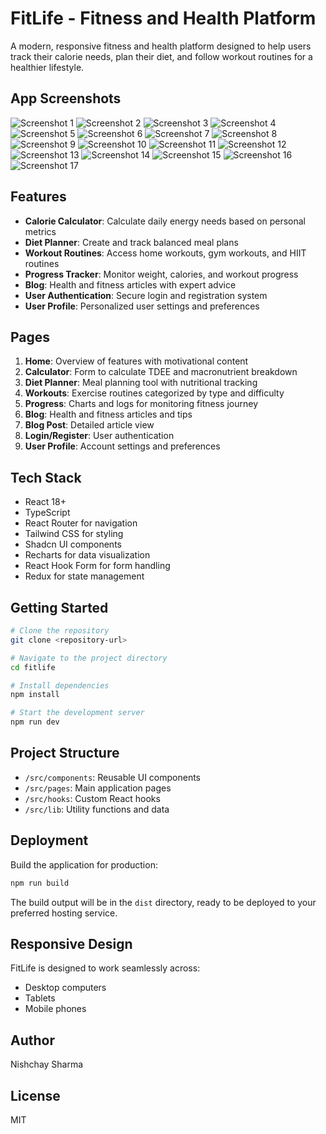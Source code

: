 # FitLife - Fitness and Health Platform

A modern, responsive fitness and health platform designed to help users track their calorie needs, plan their diet, and follow workout routines for a healthier lifestyle.

## App Screenshots

![Screenshot 1](src/assets/one.png)
![Screenshot 2](src/assets/two.png)
![Screenshot 3](src/assets/three.png)
![Screenshot 4](src/assets/four.png)
![Screenshot 5](src/assets/five.png)
![Screenshot 6](src/assets/six.png)
![Screenshot 7](src/assets/seven.png)
![Screenshot 8](src/assets/eight.png)
![Screenshot 9](src/assets/nine.png)
![Screenshot 10](src/assets/ten.png)
![Screenshot 11](src/assets/one%20one.png)
![Screenshot 12](src/assets/one%20two.png)
![Screenshot 13](src/assets/one%20three.png)
![Screenshot 14](src/assets/one%20four.png)
![Screenshot 15](src/assets/one%20five.png)
![Screenshot 16](src/assets/one%20six.png)
![Screenshot 17](src/assets/one%20seven.png)

## Features

- **Calorie Calculator**: Calculate daily energy needs based on personal metrics
- **Diet Planner**: Create and track balanced meal plans
- **Workout Routines**: Access home workouts, gym workouts, and HIIT routines
- **Progress Tracker**: Monitor weight, calories, and workout progress
- **Blog**: Health and fitness articles with expert advice
- **User Authentication**: Secure login and registration system
- **User Profile**: Personalized user settings and preferences

## Pages

1. **Home**: Overview of features with motivational content
2. **Calculator**: Form to calculate TDEE and macronutrient breakdown
3. **Diet Planner**: Meal planning tool with nutritional tracking
4. **Workouts**: Exercise routines categorized by type and difficulty
5. **Progress**: Charts and logs for monitoring fitness journey
6. **Blog**: Health and fitness articles and tips
7. **Blog Post**: Detailed article view
8. **Login/Register**: User authentication
9. **User Profile**: Account settings and preferences

## Tech Stack

- React 18+
- TypeScript
- React Router for navigation
- Tailwind CSS for styling
- Shadcn UI components
- Recharts for data visualization
- React Hook Form for form handling
- Redux for state management

## Getting Started

```bash
# Clone the repository
git clone <repository-url>

# Navigate to the project directory
cd fitlife

# Install dependencies
npm install

# Start the development server
npm run dev
```

## Project Structure

- `/src/components`: Reusable UI components
- `/src/pages`: Main application pages
- `/src/hooks`: Custom React hooks
- `/src/lib`: Utility functions and data

## Deployment

Build the application for production:

```bash
npm run build
```

The build output will be in the `dist` directory, ready to be deployed to your preferred hosting service.

## Responsive Design

FitLife is designed to work seamlessly across:
- Desktop computers
- Tablets
- Mobile phones

## Author

Nishchay Sharma

## License

MIT